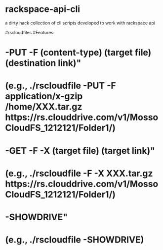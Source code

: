 # rackspace-api-cli
a dirty hack collection of cli scripts developed to work with rackspace api

#rscloudfiles
#Features:
# -PUT  -F (content-type) (target file) (destination link)" 
#  (e.g., ./rscloudfile -PUT -F application/x-gzip /home/XXX.tar.gz  https:\/\/rs.clouddrive.com\/v1\/MossoCloudFS_1212121\/Folder1\/)
# -GET  -F -X (target file) (target link)"
#  (e.g., ./rscloudfile -F -X  XXX.tar.gz https:\/\/rs.clouddrive.com\/v1\/MossoCloudFS_1212121\/Folder1\/)
# -SHOWDRIVE"
#  (e.g., ./rscloudfile -SHOWDRIVE)
